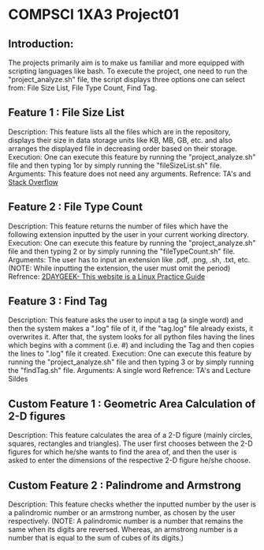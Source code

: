 # COMPSCI 1XA3 Project01

## Introduction:
The projects primarily aim is to make us familiar and more equipped with scripting languages like bash. To execute the project, one need to run the "project_analyze.sh" file, the script displays three options one can select from: File Size List, File Type Count, Find Tag.

## Feature 1 : File Size List
Description: This feature lists all the files which are in the repository, displays their size in data storage units like KB, MB, GB, etc. and also arranges the displayed file in decreasing order based on their storage.
Execution: One can execute this feature by running the "project_analyze.sh" file and then typing 1or by simply running the "fileSizeList.sh" file.
Arguments: This feature does not need any arguments.
Refrence: TA's and [Stack Overflow](https://stackoverflow.com/)

## Feature 2 : File Type Count
Description: This feature returns the number of files which have the following extension inputted by the user in your current working directory.
Execution: One can execute this feature by running the "project_analyze.sh" file and then typing 2 or by simply running the "fileTypeCount.sh" file.
Arguments: The user has to input an extension like .pdf, .png, .sh, .txt, etc. (NOTE: While inputting the extension, the user must omit the period)
Refrence: [2DAYGEEK- This website is a Linux Practice Guide](https://www.2daygeek.com/how-to-count-files-by-extension-in-linux/) 

## Feature 3 : Find Tag
Description: This feature asks the user to input a tag (a single word) and then the system makes a ".log" file of it, if the "tag.log" file already exists, it overwrites it. After that, the system looks for all python files having the lines which begins with a comment (i.e. #) and including the Tag and then copies the lines to ".log" file it created. 
Execution: One can execute this feature by running the "project_analyze.sh" file and then typing 3 or by simply running the "findTag.sh" file.
Arguments: A single word
Refrence: TA's and Lecture Sildes

## Custom Feature 1 : Geometric Area Calculation of 2-D figures
Description: This feature calculates the area of a 2-D figure (mainly circles, squares, rectangles and triangles). The user first chooses between the 2-D figures for which he/she wants to find the area of, and then the user is asked to enter the dimensions of the respective 2-D figure he/she choose.

## Custom Feature 2 : Palindrome and Armstrong
Description: This feature checks whether the inputted number by the user is a palindromic number or an armstrong number, as chosen by the user respectively. (NOTE: A palindromic number is a number that remains the same when its digits are reversed. Whereas, an armstrong number is a number that is equal to the sum of cubes of its digits.)
